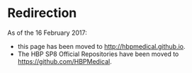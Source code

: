 # Redirection

As of the 16 February 2017:
 * this page has been moved to http://hbpmedical.github.io.
 * The HBP SP8 Official Repositories have been moved to https://github.com/HBPMedical.
